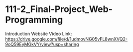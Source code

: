 # 111-2_Final-Project_Web-Programming
Introduction Website Video Link: https://drive.google.com/file/d/1udmovNG05vFL8wnXVQ2-9oQ59EyMGkVY/view?usp=sharing
